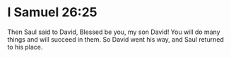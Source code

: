 # I Samuel 26:25

Then Saul said to David, Blessed be you, my son David! You will do many things and will succeed in them. So David went his way, and Saul returned to his place.
